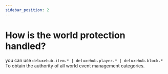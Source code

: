 ```yaml
---
sidebar_position: 2
---
```


# How is the world protection handled?

you can use `deluxehub.item.* | deluxehub.player.* | deluxehub.block.*` To obtain the authority of all world event management categories. 
